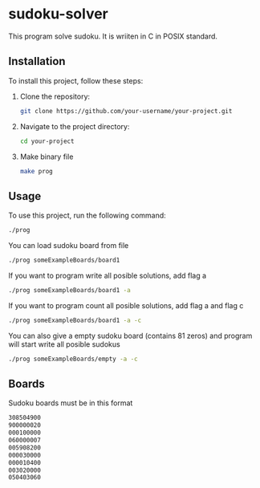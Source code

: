 # sudoku-solver

This program solve sudoku. It is wriiten in C in POSIX standard. 

## Installation

To install this project, follow these steps:

1. Clone the repository:

    ```bash
    git clone https://github.com/your-username/your-project.git
    ```

2. Navigate to the project directory:

    ```bash
    cd your-project
    ```

3. Make binary file

    ```bash
    make prog
    ```

## Usage

To use this project, run the following command:
 ```bash
 ./prog
  ```
You can load sudoku board from file
 ```bash
 ./prog someExampleBoards/board1
  ```
If you want to program write all posible solutions, add flag a
 ```bash
 ./prog someExampleBoards/board1 -a
  ```
If you want to program count all posible solutions, add flag a and flag c
 ```bash
 ./prog someExampleBoards/board1 -a -c
  ```
You can also give a empty sudoku board (contains 81 zeros) and program will start write
all posible sudokus
 ```bash
 ./prog someExampleBoards/empty -a -c
  ```
## Boards

Sudoku boards must be in this format
 ```bash
308504900
900000020
000100000
060000007
005908200
000030000
000010400
003020000
050403060
  ```
